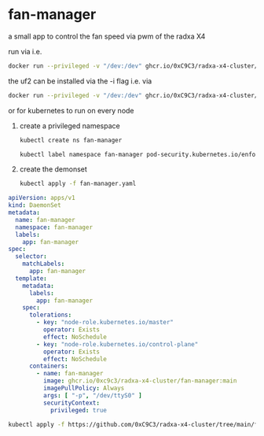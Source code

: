 # fan-manager

a small app to control the fan speed via pwm of the radxa X4

run via i.e.

```bash
docker run --privileged -v "/dev:/dev" ghcr.io/0xC9C3/radxa-x4-cluster/fan-manager:main -p /dev/ttyS4
```

the uf2 can be installed via the -i flag i.e. via

```bash
docker run --privileged -v "/dev:/dev" ghcr.io/0xC9C3/radxa-x4-cluster/fan-manager:main -i
```

or for kubernetes to run on every node

1. create a privileged namespace
    ```bash
   kubectl create ns fan-manager
   ```
   ```bash 
   kubectl label namespace fan-manager pod-security.kubernetes.io/enforce=privileged
   ```
2. create the demonset
    ```bash
   kubectl apply -f fan-manager.yaml
   ```

```yaml
apiVersion: apps/v1
kind: DaemonSet
metadata:
  name: fan-manager
  namespace: fan-manager
  labels:
    app: fan-manager
spec:
  selector:
    matchLabels:
      app: fan-manager
  template:
    metadata:
      labels:
        app: fan-manager
    spec:
      tolerations:
        - key: "node-role.kubernetes.io/master"
          operator: Exists
          effect: NoSchedule
        - key: "node-role.kubernetes.io/control-plane"
          operator: Exists
          effect: NoSchedule
      containers:
        - name: fan-manager
          image: ghcr.io/0xc9c3/radxa-x4-cluster/fan-manager:main
          imagePullPolicy: Always
          args: [ "-p", "/dev/ttyS0" ]
          securityContext:
            privileged: true
```

```bash
kubectl apply -f https://github.com/0xC9C3/radxa-x4-cluster/tree/main/fan-manager/daemonset.yaml
```